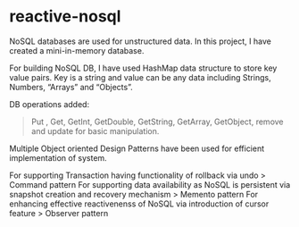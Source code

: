 # reactive-nosql
NoSQL databases are used for unstructured data. In this project, I have created a mini-in-memory database. 

For building NoSQL DB, I have used HashMap data structure to store key value pairs. Key is a string and value can be any data including Strings, Numbers, “Arrays” and “Objects”.

DB operations added:

> Put , Get, GetInt, GetDouble, GetString, GetArray, GetObject, remove and update for basic manipulation.

Multiple Object oriented Design Patterns have been used for efficient implementation of system.

For supporting Transaction having functionality of rollback via undo > Command pattern
For supporting data availability as NoSQL is persistent via snapshot creation and recovery mechanism > Memento pattern
For enhancing effective reactivenenss of NoSQL via introduction of cursor feature > Observer pattern




